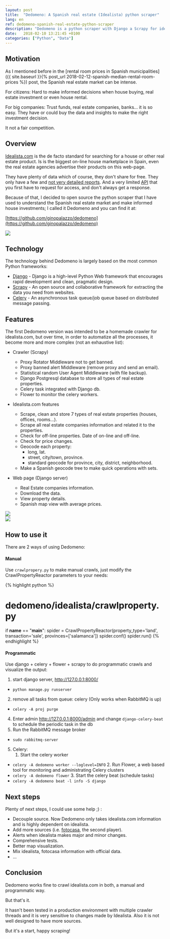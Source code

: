 ```yaml
---
layout: post
title:  "Dedomeno: A Spanish real estate (Idealista) python scraper"
lang: en
ref: dedomeno-spanish-real-estate-python-scraper
description: "Dedomeno is a python scraper with Django a Scrapy for idealista.com and, hopefully more."
date:   2018-02-10 13:21:45 +0100
categories: ["Python", "Data"]
---
```

## Motivation
As I mentioned before in the [rental room prices in Spanish municipalities]({{ site.baseurl }}{% post_url 2018-02-12-spanish-median-rental-room-prices %}) post, the Spanish real estate market can be intense.

For citizens:
Hard to make informed decisions when house buying, real estate investment or even house rental.

For big companies:
Trust funds, real estate companies, banks... it is so easy. They have or could buy the data and insights to make the right investment decision.

It not a fair competition.

## Overview
[Idealista.com](https://www.idealista.com/) is the de facto standard for searching for a house or other real estate product. Is is the biggest on-line house marketplace in Spain, even the real estate agencies advertise their products on this web-page.

They have plenty of data which of course, they don't share for free. They only have a few and [not very detailed reports](https://www.idealista.com/informes-precio-vivienda). And a very limited [API](http://developers.idealista.com/access-request) that you first have to request for access, and don't always get a response.

Because of that, I decided to open source the python scraper that I have used to understand the Spanish real estate market and make informed house investments; I called it Dedomeno and you can find it at:

[https://github.com/ginopalazzo/dedomeno](https://github.com/ginopalazzo/dedomeno)

<div class="full">
    <a href="/assets/posts/{{page.ref}}/dedomeno-1.jpg">
    <img class="img-fluid" src="/assets/posts/{{page.ref}}/dedomeno-1.jpg">
    </a>
</div>

## Technology

The technology behind Dedomeno is largely based on the most common Python frameworks:
- [Django](https://www.djangoproject.com/) - Django is a high-level Python Web framework that encourages rapid development and clean, pragmatic design.
- [Scrapy](https://scrapy.org/) - An open source and collaborative framework for extracting the data you need from websites.
- [Celery](http://www.celeryproject.org/) - An asynchronous task queue/job queue based on distributed message passing.

## Features
The first Dedomeno version was intended to be a homemade crawler for idealista.com, but over time, in order to automatize all the processes, it become more and more complex (not an exhaustive list):

- Crawler (Scrapy)
    + Proxy Rotator Middleware not to get banned.
    + Proxy banned alert Middleware (remove proxy and send an email).
    + Statistical random User Agent Middleware (with file backup).
    + Django Postgresql database to store all types of real estate properties.
    + Celery task integrated with Django db.
    + Flower to monitor the celery workers.

- Idealista.com features 
    + Scrape, clean and store 7 types of real estate properties (houses, offices, rooms...).
    + Scrape all real estate companies information and related it to the properties.
    + Check for off-line properties. Date of on-line and off-line.
    + Check for price changes.
    + Geocode each property:
        * long, lat.
        * street, city/town, province.
        * standard geocode for province, city, district, neighborhood.
    + Make a Spanish geocode tree to make quick operations with sets.

- Web page (Django server)
    + Real Estate companies information.
    + Download the data.
    + View property details.
    + Spanish map view with average prices.

<div class="full">
    <a href="/assets/posts/{{page.ref}}/dedomeno-2.jpg">
    <img class="img-fluid" src="/assets/posts/{{page.ref}}/dedomeno-2.jpg">
    </a>
</div>

<div class="full">
    <a href="/assets/posts/{{page.ref}}/dedomeno-3.jpg">
    <img class="img-fluid" src="/assets/posts/{{page.ref}}/dedomeno-3.jpg">
    </a>
</div>

## How to use it
There are 2 ways of using Dedomeno:

#### Manual

Use `crawlpropery.py` to make manual crawls, just modify the CrawlPropertyReactor parameters to your needs:

{% highlight python %}
# dedomeno/idealista/crawlproperty.py

if __name__ == "__main__":
    spider = CrawlPropertyReactor(property_type='land',
             transaction='sale', provinces=['salamanca'])
    spider.conf()
    spider.run()
{% endhighlight %}

#### Programmatic

Use django + celery + flower + scrapy to do programmatic crawls and visualize the output:

1. start django server, http://127.0.0.1:8000/
- `python manage.py runserver`
2. remove all tasks from queue: celery (Only works when RabbitMQ is up)
- `celery -A proj purge`
4. Enter admin http://127.0.0.1:8000/admin and change `django-celery-beat` to schedule the periodic task in the db
4. Run the RabbitMQ message broker
- `sudo rabbitmq-server`
5. Celery:
    1. Start the celery worker
- `celery -A dedomeno worker --loglevel=INFO`
    2. Run Flower, a web based tool for monitoring and administrating Celery clusters
- `celery -A dedomeno flower`
    3. Start the celery beat (schedule tasks)
- `celery -A dedomeno beat -l info -S django`


## Next steps
Plenty of next steps, I could use some help ;) :
- Decouple source. Now Dedomeno only takes idealista.com information and is highly dependent on idealista.
- Add more sources (i.e. [fotocasa](https://www.fotocasa.es), the second player).
- Alerts when idealista makes major and minor changes.
- Comprehensive tests.
- Better map visualization.
- Mix idealista, fotocasa information with official data.
- ...

## Conclusion
Dedomeno works fine to crawl idealista.com in both, a manual and programmatic way.

But that's it.

It hasn't been tested in a production environment with multiple crawler threads and it is very sensitive to changes made by Idealista. Also it is not well designed to have more sources.

But it's a start, happy scraping!
